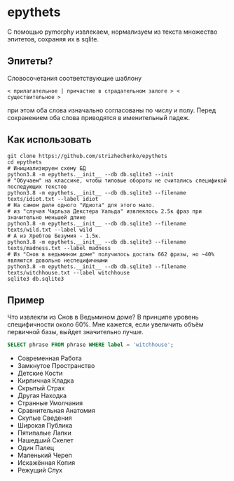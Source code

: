 # epythets

С помощью pymorphy извлекаем, нормализуем из текста множество эпитетов, сохраняя их в sqlite.

## Эпитеты?

Словосочетания соответствующие шаблону

`< прилагательное | причастие в страдательном залоге > < существительное >`

при этом оба слова изначально согласованы по числу и полу. Перед сохранением оба слова приводятся в именительный падеж.

## Как использовать

``` shell
git clone https://github.com/strizhechenko/epythets
cd epythets
# Инициализируем схему БД
python3.8 -m epythets.__init__ --db db.sqlite3 --init
# "Обучаем" на классике, чтобы типовые обороты не считались спецификой последующих текстов
python3.8 -m epythets.__init__ --db db.sqlite3 --filename texts/idiot.txt --label idiot
# На самом деле одного "Идиота" для этого мало.
# из "случая Чарльза Декстера Уальда" извлеклось 2.5к фраз при значительно меньшей длине
python3.8 -m epythets.__init__ --db db.sqlite3 --filename texts/wild.txt --label wild
# А из Хребтов Безумия - 1.5к.
python3.8 -m epythets.__init__ --db db.sqlite3 --filename texts/madness.txt --label madness
# Из "Снов в ведьмином доме" получилось достать 662 фразы, но ~40% являются довольно неспецифичными
python3.8 -m epythets.__init__ --db db.sqlite3 --filename texts/witchhouse.txt --label witchhouse
sqlite3 db.sqlite3
```
## Пример

Что извлекли из Снов в Ведьмином доме? В принципе уровень специфичности около 60%. Мне кажется, если увеличить объём первичной базы, выйдет значительно лучше.

``` sql
SELECT phrase FROM phrase WHERE label = 'witchhouse';
```

- Современная Работа
- Замкнутое Пространство
- Детские Кости
- Кирпичная Кладка
- Скрытый Страх
- Другая Находка
- Странные Умолчания
- Сравнительная Анатомия
- Скупые Сведения
- Широкая Публика
- Пятипалые Лапки
- Нашедший Скелет
- Один Палец
- Маленький Череп
- Искажённая Копия
- Режущий Слух
